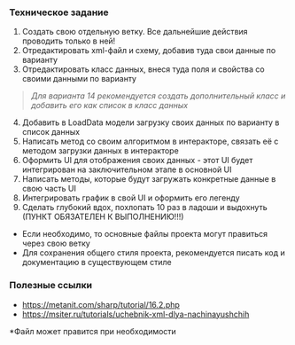 ### Техническое задание
1. Cоздать свою отдельную ветку. Все дальнейшие действия проводить только в ней!
2. Отредактировать xml-файл и схему, добавив туда свои данные по варианту
3. Отредактировать класс данных, внеся туда поля и свойства со своими данными по варианту
>*Для варианта 14 рекомендуется создать дополнительный класс и добавить его как список в класс данных*
4. Добавить в LoadData модели загрузку своих данных по варианту в список данных
5. Написать метод со своим алгоритмом в интеракторе, связать её с методом загрузки данных в интеракторе
6. Оформить UI для отображения своих данных - этот UI будет интегрирован на заключительном этапе в основной UI
7. Написать методы, которые будут загружать конкретные данные в свою часть UI
8. Интегрировать график в свой UI и оформить его легенду
9. Сделать глубокий вдох, похлопать 10 раз в ладоши и выдохнуть (ПУНКТ ОБЯЗАТЕЛЕН К ВЫПОЛНЕНИЮ!!!)

- Если необходимо, то основные файлы проекта могут правиться через свою ветку
- Для сохранения общего стиля проекта, рекомендуется писать код и документацию в существующем стиле

### Полезные ссылки
- https://metanit.com/sharp/tutorial/16.2.php
- https://msiter.ru/tutorials/uchebnik-xml-dlya-nachinayushchih

*Файл может правится при необходимости
